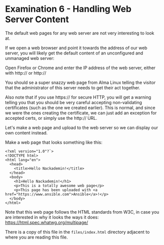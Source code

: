 # Examination 6 - Handling Web Server Content

The default web pages for any web server are not very interesting to look at.

If we open a web browser and point it towards the address of our web server,
you will likely get the default content of an unconfigured and unmanaged
web server:

Open Firefox or Chrome and enter the IP address of the web server, either
with http:// or http://

You should se a super snazzy web page from Alma Linux telling the visitor
that the administrator of this server needs to get their act together.

Also note that if you use https:// for secure HTTP, you will get a warning
telling you that you should be very careful accepting non-validating
certificates (such as the one we created earlier). This is normal, and
since we were the ones creating the certificate, we can just add an
exception for accepted certs, or simply use the http:// URL.

Let's make a web page and upload to the web server so we can display our
own content instead.

Make a web page that looks something like this:

    <?xml version="1.0"?`>
    <!DOCTYPE html>
    <html lang="en">
      <head>
        <title>Hello Nackademin!</title>
      </head>
      <body>
        <h1>Hello Nackademin!</h1>
        <p>This is a totally awesome web page</p>
        <p>This page has been uploaded with <a href="https://www.ansible.com">Ansible</a>!</p>
      </body>
    </html>

Note that this web page follows the HTML standards from W3C, in case you are
interested in why it looks the ways it does: https://html.spec.whatwg.org/multipage/

There is a copy of this file in the `files/index.html` directory adjacent to where
you are reading this file.
